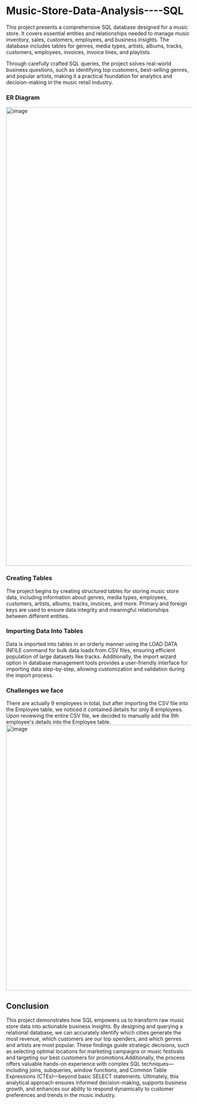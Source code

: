 # Music-Store-Data-Analysis----SQL
This project presents a comprehensive SQL database designed for a music store. It covers essential entities and relationships needed to manage music inventory, sales, customers, employees, and business insights. The database includes tables for genres, media types, artists, albums, tracks, customers, employees, invoices, invoice lines, and playlists.

Through carefully crafted SQL queries, the project solves real-world business questions, such as identifying top customers, best-selling genres, and popular artists, making it a practical foundation for analytics and decision-making in the music retail industry.

### ER Diagram
<img width="2509" height="1248" alt="image" src="https://github.com/user-attachments/assets/25f008ec-1782-4c24-85c4-546e8beb2838" />

### Creating Tables
The project begins by creating structured tables for storing music store data, including information about genres, media types, employees, customers, artists, albums, tracks, invoices, and more. Primary and foreign keys are used to ensure data integrity and meaningful relationships between different entities.

### Importing Data Into Tables
Data is imported into tables in an orderly manner using the LOAD DATA INFILE command for bulk data loads from CSV files, ensuring efficient population of large datasets like tracks. Additionally, the import wizard option in database management tools provides a user-friendly interface for importing data step-by-step, allowing customization and validation during the import process.

### Challenges we face
There are actually 9 employees in total, but after importing the CSV file into the Employee table, we noticed it contained details for only 8 employees. Upon reviewing the entire CSV file, we decided to manually add the 9th employee's details into the Employee table.
<img width="1734" height="722" alt="image" src="https://github.com/user-attachments/assets/d5f3f2e7-bc07-4c6d-8517-f2956932e716" />

## Conclusion
This project demonstrates how SQL empowers us to transform raw music store data into actionable business insights. By designing and querying a relational database, we can accurately identify which cities generate the most revenue, which customers are our top spenders, and which genres and artists are most popular. These findings guide strategic decisions, such as selecting optimal locations for marketing campaigns or music festivals and targeting our best customers for promotions.Additionally, the process offers valuable hands-on experience with complex SQL techniques—including joins, subqueries, window functions, and Common Table Expressions (CTEs)—beyond basic SELECT statements. Ultimately, this analytical approach ensures informed decision-making, supports business growth, and enhances our ability to respond dynamically to customer preferences and trends in the music industry.
